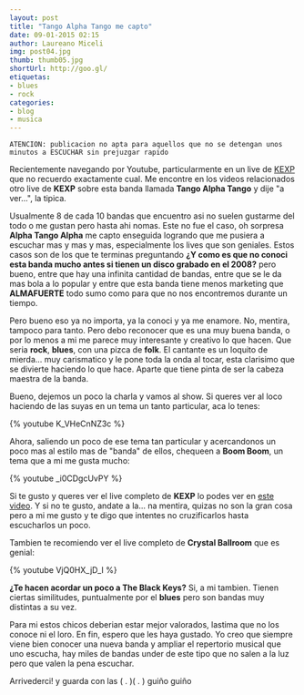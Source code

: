 ```yaml
---
layout: post
title: "Tango Alpha Tango me capto"
date: 09-01-2015 02:15
author: Laureano Miceli
img: post04.jpg
thumb: thumb05.jpg
shortUrl: http://goo.gl/
etiquetas:
- blues
- rock
categories:
- blog
- musica
---
```


`ATENCION: publicacion no apta para aquellos que no se detengan unos minutos a ESCUCHAR sin prejuzgar rapido`

Recientemente navegando por Youtube, particularmente en un live de [KEXP][1] que no recuerdo exactamente cual. Me encontre en los videos relacionados otro live de **KEXP** sobre esta banda llamada **Tango Alpha Tango** y dije "a ver...", la tipica.

Usualmente 8 de cada 10 bandas que encuentro asi no suelen gustarme del todo o me gustan pero hasta ahi nomas. Este no fue el caso, oh sorpresa **Alpha Tango Alpha** me capto enseguida logrando que me pusiera a escuchar mas y mas y mas, especialmente los lives que son geniales. Estos casos son de los que te terminas preguntando **¿Y como es que no conoci esta banda mucho antes si tienen un disco grabado en el 2008?** pero bueno, entre que hay una infinita cantidad de bandas, entre que se le da mas bola a lo popular y entre que esta banda tiene menos marketing que **ALMAFUERTE** todo sumo como para que no nos encontremos durante un tiempo.

Pero bueno eso ya no importa, ya la conoci y ya me enamore. No, mentira, tampoco para tanto. Pero debo reconocer que es una muy buena banda, o por lo menos a mi me parece muy interesante y creativo lo que hacen. Que seria **rock**, **blues**, con una pizca de **folk**. El cantante es un loquito de mierda... muy carismatico y le pone toda la onda al tocar, esta clarisimo que se divierte haciendo lo que hace. Aparte que tiene pinta de ser la cabeza maestra de la banda.

Bueno, dejemos un poco la charla y vamos al show. Si queres ver al loco haciendo de las suyas en un tema un tanto particular, aca lo tenes:

{% youtube K_VHeCnNZ3c %}

Ahora, saliendo un poco de ese tema tan particular y acercandonos un poco mas al estilo mas de "banda" de ellos, chequeen a **Boom Boom**, un tema que a mi me gusta mucho:

{% youtube _i0CDgcUvPY %}

Si te gusto y queres ver el live completo de **KEXP** lo podes ver en [este video][2]. Y si no te gusto, andate a la... na mentira, quizas no son la gran cosa pero a mi me gusto y te digo que intentes no cruzificarlos hasta escucharlos un poco.

Tambien te recomiendo ver el live completo de **Crystal Ballroom** que es genial:

{% youtube VjQ0HX_jD_I %}

**¿Te hacen acordar un poco a The Black Keys?** Si, a mi tambien. Tienen ciertas similitudes, puntualmente por el **blues** pero son bandas muy distintas a su vez.

Para mi estos chicos deberian estar mejor valorados, lastima que no los conoce ni el loro. En fin, espero que les haya gustado. Yo creo que siempre viene bien conocer una nueva banda y ampliar el repertorio musical que uno escucha, hay miles de bandas under de este tipo que no salen a la luz pero que valen la pena escuchar.

Arrivederci! y guarda con las (  .  )(  .  ) guiño guiño

[1]: https://www.youtube.com/user/kexpradio
[2]: https://www.youtube.com/watch?v=HHVJo_-PeOg